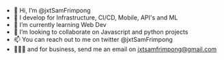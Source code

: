 - 👋 Hi, I’m @jxtSamFrimpong
- 👀 I develop for Infrastructure, CI/CD, Mobile, API's and ML
- 🌱 I’m currently learning Web Dev
- 💞️ I’m looking to collaborate on Javascript and python projects
- 📫 You can reach out to me on twitter @jxtSamFrimpong
- 👨🏾‍💼 and for business, send me an email on jxtsamfrimpong@gmail.com

<!---
jxtSamFrimpong/jxtSamFrimpong is a ✨ special ✨ repository because its `README.md` (this file) appears on your GitHub profile.
You can click the Preview link to take a look at your changes.
--->
